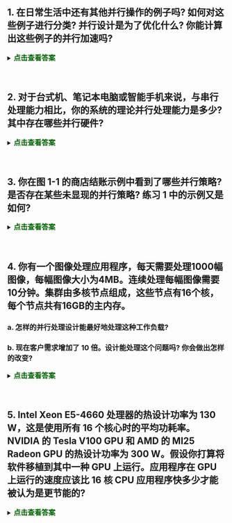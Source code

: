 ## 1. 在日常生活中还有其他并行操作的例子吗? 如何对这些例子进行分类? 并行设计是为了优化什么? 你能计算出这些例子的并行加速吗?

<details>
  <summary><font size="3" color="darkgreen"><b>点击查看答案</b></font></summary>
    
   略

</details>

<br>
<br>

## 2. 对于台式机、笔记本电脑或智能手机来说，与串行处理能力相比，你的系统的理论并行处理能力是多少? 其中存在哪些并行硬件?

<details>
  <summary><font size="3" color="darkgreen"><b>点击查看答案</b></font></summary>
    
   略

</details>

<br>
<br>

## 3. 你在图 1-1 的商店结账示例中看到了哪些并行策略? 是否存在某些未显现的并行策略? 练习 1 中的示例又是如何?

<details>
  <summary><font size="3" color="darkgreen"><b>点击查看答案</b></font></summary>
    
   略

</details>

<br>
<br>

## 4. 你有一个图像处理应用程序，每天需要处理1000幅图像，每幅图像大小为4MB。连续处理每幅图像需要10分钟。集群由多核节点组成，这些节点有16个核，每个节点共有16GB的主内存。

### a. 怎样的并行处理设计能最好地处理这种工作负载?

### b. 现在客户需求增加了 10 倍。设计能处理这个问题吗? 你会做出怎样的改变?

<details>
  <summary><font size="3" color="darkgreen"><b>点击查看答案</b></font></summary>
    
   - 一个节点一次处理 16 个图像，需要 $\rm 4MB \times 16 = 64MB$，低于 $\rm \frac{16GB}{16}=1GB$。
   - 串行运行的时间为 $\rm 1000 \times 10min = 10000min \approx 167 h$
   - 16 个核的并行计算时间约为 ...

</details>

<br>
<br>

## 5. Intel Xeon E5-4660 处理器的热设计功率为 130 W，这是使用所有 16 个核心时的平均功耗率。NVIDIA 的 Tesla V100 GPU 和 AMD 的 MI25 Radeon GPU 的热设计功率为 300 W。假设你打算将软件移植到其中一种 GPU 上运行。应用程序在 GPU 上运行的速度应该比 16 核 CPU 应用程序快多少才能被认为是更节能的?

<details>
  <summary><font size="3" color="darkgreen"><b>点击查看答案</b></font></summary>
    
   $\rm 300W / 130W \approx 2.3$。需要快 2.3 倍才会被认为是更节能的。

</details>
